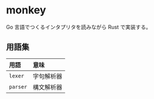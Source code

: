 # monkey

Go 言語でつくるインタプリタを読みながら Rust で実装する。

## 用語集

| 用語     | 意味       |
| :---     | :---       |
| `lexer`  | 字句解析器 |
| `parser` | 構文解析器 |


